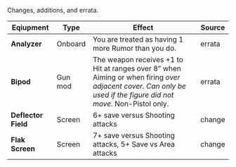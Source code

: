 Changes, additions, and errata.


| Eqiupment           | Type    | Effect                                                                                                                                                            | Source |
| ------------------- | ------- | ----------------------------------------------------------------------------------------------------------------------------------------------------------------- | ------ |
| **Analyzer**        | Onboard | You are treated as having 1 more Rumor than you do.                                                                                                               | errata |
| **Bipod**           | Gun mod | The weapon receives +1 to Hit at ranges over 8” when Aiming or when firing *over adjacent cover*. *Can only be used if the figure did not move.* Non-Pistol only. | errata |
| **Deflector Field** | Screen  | 6+ save versus Shooting attacks                                                                                                                                   | change |
| **Flak Screen**     | Screen  | 7+ save versus Shooting attacks, 5+ Save vs Area attacks                                                                                                          | change |
